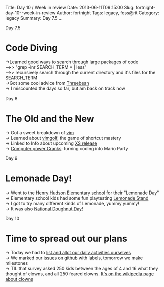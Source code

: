 Title: Day 10 / Week in review
Date: 2013-06-11T09:15:00
Slug: fortnight-day-10--week-in-review
Author: fortnight
Tags: legacy, foss@rit
Category: legacy
Summary: Day 7.5 ... 

Day 7.5

# Code Diving

->Learned good ways to search through large packages of code  
-->> "grep -inr SEARCH_TERM * | less"  
-->> recursively search through the current directory and it's files for the SEARCH_TERM  
->Got some cool advice from [Threebean](http://threebean.org/blog/)  
-> I miscounted the days so far, but am back on track now

Day 8

# The Old and the New

-> Got a sweet breakdown of [vim](http://www.vim.org/)  
-> Learned about [vimgolf](http://vimgolf.com/), the game of shortcut mastery  
-> Linked to Info about upcoming [XS release](http://wiki.laptop.org/go/User:Holt/XS_Community_Edition/0.4/Project_Specifications)  
-> [Computer power Cranks](http://farm3.staticflickr.com/2048/2193208070_8a6c3ce7a8_z.jpg?zz=1): turning coding into Mario Party 

Day 9

# Lemonade Day!

-> Went to the [Henry Hudson Elementary school](http://www.rcsdk12.org/Domain/1843) for their "Lemonade Day"  
-> Elementary school kids had some fun playtesting [Lemonade Stand](http://wiki.sugarlabs.org/go/Lemonade_Stand)  
-> I got to try many different kinds of Lemonade, yummy yummy!  
-> It was also [National Doughnut Day!](http://cdn.cstatic.net/images/gridfs/51b1ee9af92ea13be6025c2f/free-donuts.jpg)

Day 10

# Time to spread out our plans

-> Today we had to [list and allot our daily activities ourselves](http://kgi.org/sites/default/files/checklist.jpg)  
-> We marked our [issues on github](https://github.com/FOSSRIT/lemonade-stand/issues?direction=desc&milestone=2&sort=created&state=open) with labels, tomorrow we make milestones  
-> TIL that survey asked 250 kids between the ages of 4 and 16 what they thought of clowns, and all 250 feared clowns. [It's on the wikipedia page about clowns](http://en.wikipedia.org/wiki/Clown)

